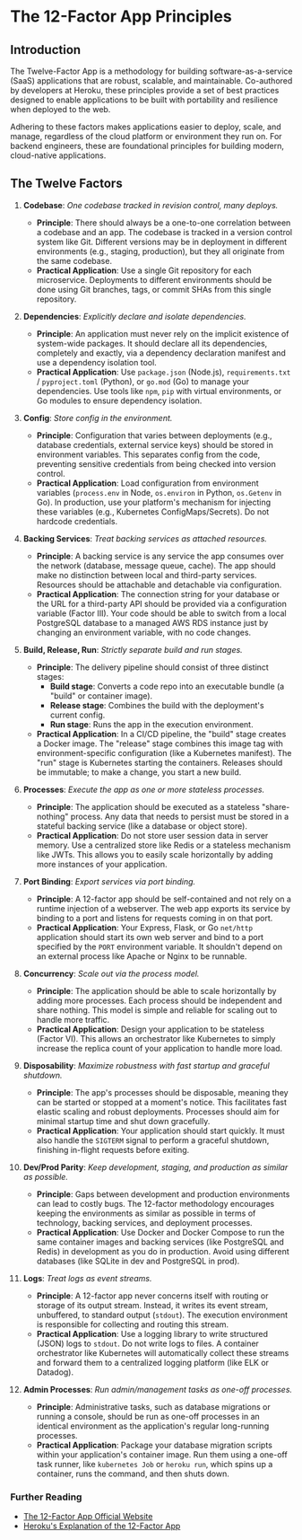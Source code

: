# The 12-Factor App Principles

## Introduction

The Twelve-Factor App is a methodology for building software-as-a-service (SaaS) applications that are robust, scalable, and maintainable. Co-authored by developers at Heroku, these principles provide a set of best practices designed to enable applications to be built with portability and resilience when deployed to the web.

Adhering to these factors makes applications easier to deploy, scale, and manage, regardless of the cloud platform or environment they run on. For backend engineers, these are foundational principles for building modern, cloud-native applications.

## The Twelve Factors

1.  **Codebase**: *One codebase tracked in revision control, many deploys.*
    *   **Principle**: There should always be a one-to-one correlation between a codebase and an app. The codebase is tracked in a version control system like Git. Different versions may be in deployment in different environments (e.g., staging, production), but they all originate from the same codebase.
    *   **Practical Application**: Use a single Git repository for each microservice. Deployments to different environments should be done using Git branches, tags, or commit SHAs from this single repository.

2.  **Dependencies**: *Explicitly declare and isolate dependencies.*
    *   **Principle**: An application must never rely on the implicit existence of system-wide packages. It should declare all its dependencies, completely and exactly, via a dependency declaration manifest and use a dependency isolation tool.
    *   **Practical Application**: Use `package.json` (Node.js), `requirements.txt` / `pyproject.toml` (Python), or `go.mod` (Go) to manage your dependencies. Use tools like `npm`, `pip` with virtual environments, or Go modules to ensure dependency isolation.

3.  **Config**: *Store config in the environment.*
    *   **Principle**: Configuration that varies between deployments (e.g., database credentials, external service keys) should be stored in environment variables. This separates config from the code, preventing sensitive credentials from being checked into version control.
    *   **Practical Application**: Load configuration from environment variables (`process.env` in Node, `os.environ` in Python, `os.Getenv` in Go). In production, use your platform's mechanism for injecting these variables (e.g., Kubernetes ConfigMaps/Secrets). Do not hardcode credentials.

4.  **Backing Services**: *Treat backing services as attached resources.*
    *   **Principle**: A backing service is any service the app consumes over the network (database, message queue, cache). The app should make no distinction between local and third-party services. Resources should be attachable and detachable via configuration.
    *   **Practical Application**: The connection string for your database or the URL for a third-party API should be provided via a configuration variable (Factor III). Your code should be able to switch from a local PostgreSQL database to a managed AWS RDS instance just by changing an environment variable, with no code changes.

5.  **Build, Release, Run**: *Strictly separate build and run stages.*
    *   **Principle**: The delivery pipeline should consist of three distinct stages:
        *   **Build stage**: Converts a code repo into an executable bundle (a "build" or container image).
        *   **Release stage**: Combines the build with the deployment's current config.
        *   **Run stage**: Runs the app in the execution environment.
    *   **Practical Application**: In a CI/CD pipeline, the "build" stage creates a Docker image. The "release" stage combines this image tag with environment-specific configuration (like a Kubernetes manifest). The "run" stage is Kubernetes starting the containers. Releases should be immutable; to make a change, you start a new build.

6.  **Processes**: *Execute the app as one or more stateless processes.*
    *   **Principle**: The application should be executed as a stateless "share-nothing" process. Any data that needs to persist must be stored in a stateful backing service (like a database or object store).
    *   **Practical Application**: Do not store user session data in server memory. Use a centralized store like Redis or a stateless mechanism like JWTs. This allows you to easily scale horizontally by adding more instances of your application.

7.  **Port Binding**: *Export services via port binding.*
    *   **Principle**: A 12-factor app should be self-contained and not rely on a runtime injection of a webserver. The web app exports its service by binding to a port and listens for requests coming in on that port.
    *   **Practical Application**: Your Express, Flask, or Go `net/http` application should start its own web server and bind to a port specified by the `PORT` environment variable. It shouldn't depend on an external process like Apache or Nginx to be runnable.

8.  **Concurrency**: *Scale out via the process model.*
    *   **Principle**: The application should be able to scale horizontally by adding more processes. Each process should be independent and share nothing. This model is simple and reliable for scaling out to handle more traffic.
    *   **Practical Application**: Design your application to be stateless (Factor VI). This allows an orchestrator like Kubernetes to simply increase the replica count of your application to handle more load.

9.  **Disposability**: *Maximize robustness with fast startup and graceful shutdown.*
    *   **Principle**: The app's processes should be disposable, meaning they can be started or stopped at a moment's notice. This facilitates fast elastic scaling and robust deployments. Processes should aim for minimal startup time and shut down gracefully.
    *   **Practical Application**: Your application should start quickly. It must also handle the `SIGTERM` signal to perform a graceful shutdown, finishing in-flight requests before exiting.

10. **Dev/Prod Parity**: *Keep development, staging, and production as similar as possible.*
    *   **Principle**: Gaps between development and production environments can lead to costly bugs. The 12-factor methodology encourages keeping the environments as similar as possible in terms of technology, backing services, and deployment processes.
    *   **Practical Application**: Use Docker and Docker Compose to run the same container images and backing services (like PostgreSQL and Redis) in development as you do in production. Avoid using different databases (like SQLite in dev and PostgreSQL in prod).

11. **Logs**: *Treat logs as event streams.*
    *   **Principle**: A 12-factor app never concerns itself with routing or storage of its output stream. Instead, it writes its event stream, unbuffered, to standard output (`stdout`). The execution environment is responsible for collecting and routing this stream.
    *   **Practical Application**: Use a logging library to write structured (JSON) logs to `stdout`. Do not write logs to files. A container orchestrator like Kubernetes will automatically collect these streams and forward them to a centralized logging platform (like ELK or Datadog).

12. **Admin Processes**: *Run admin/management tasks as one-off processes.*
    *   **Principle**: Administrative tasks, such as database migrations or running a console, should be run as one-off processes in an identical environment as the application's regular long-running processes.
    *   **Practical Application**: Package your database migration scripts within your application's container image. Run them using a one-off task runner, like `kubernetes Job` or `heroku run`, which spins up a container, runs the command, and then shuts down.

<div class="further-reading">
<h3>Further Reading</h3>
<ul>
  <li><a href="https://12factor.net/" target="_blank" rel="noopener noreferrer">The 12-Factor App Official Website</a></li>
  <li><a href="https://www.heroku.com/what/12-factor-app-methodology-for-building-saas-apps" target="_blank" rel="noopener noreferrer">Heroku's Explanation of the 12-Factor App</a></li>
</ul>
</div>